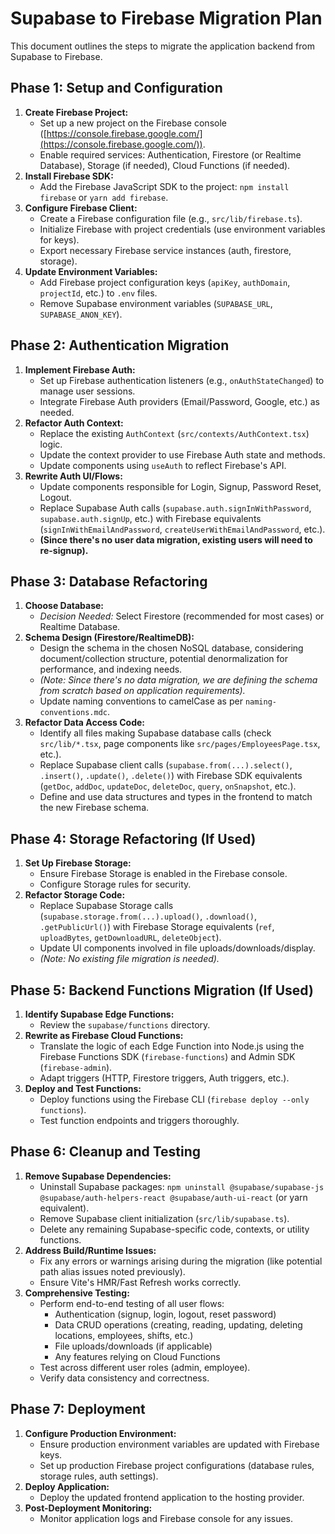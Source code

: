 # Supabase to Firebase Migration Plan

This document outlines the steps to migrate the application backend from Supabase to Firebase.

## Phase 1: Setup and Configuration

1.  **Create Firebase Project:**
    - Set up a new project on the Firebase console ([https://console.firebase.google.com/](https://console.firebase.google.com/)).
    - Enable required services: Authentication, Firestore (or Realtime Database), Storage (if needed), Cloud Functions (if needed).
2.  **Install Firebase SDK:**
    - Add the Firebase JavaScript SDK to the project: `npm install firebase` or `yarn add firebase`.
3.  **Configure Firebase Client:**
    - Create a Firebase configuration file (e.g., `src/lib/firebase.ts`).
    - Initialize Firebase with project credentials (use environment variables for keys).
    - Export necessary Firebase service instances (auth, firestore, storage).
4.  **Update Environment Variables:**
    - Add Firebase project configuration keys (`apiKey`, `authDomain`, `projectId`, etc.) to `.env` files.
    - Remove Supabase environment variables (`SUPABASE_URL`, `SUPABASE_ANON_KEY`).

## Phase 2: Authentication Migration

1.  **Implement Firebase Auth:**
    - Set up Firebase authentication listeners (e.g., `onAuthStateChanged`) to manage user sessions.
    - Integrate Firebase Auth providers (Email/Password, Google, etc.) as needed.
2.  **Refactor Auth Context:**
    - Replace the existing `AuthContext` (`src/contexts/AuthContext.tsx`) logic.
    - Update the context provider to use Firebase Auth state and methods.
    - Update components using `useAuth` to reflect Firebase's API.
3.  **Rewrite Auth UI/Flows:**
    - Update components responsible for Login, Signup, Password Reset, Logout.
    - Replace Supabase Auth calls (`supabase.auth.signInWithPassword`, `supabase.auth.signUp`, etc.) with Firebase equivalents (`signInWithEmailAndPassword`, `createUserWithEmailAndPassword`, etc.).
    - **(Since there's no user data migration, existing users will need to re-signup).**

## Phase 3: Database Refactoring

1.  **Choose Database:**
    - _Decision Needed:_ Select Firestore (recommended for most cases) or Realtime Database.
2.  **Schema Design (Firestore/RealtimeDB):**
    - Design the schema in the chosen NoSQL database, considering document/collection structure, potential denormalization for performance, and indexing needs.
    - _(Note: Since there's no data migration, we are defining the schema from scratch based on application requirements)._
    - Update naming conventions to camelCase as per `naming-conventions.mdc`.
3.  **Refactor Data Access Code:**
    - Identify all files making Supabase database calls (check `src/lib/*.tsx`, page components like `src/pages/EmployeesPage.tsx`, etc.).
    - Replace Supabase client calls (`supabase.from(...).select()`, `.insert()`, `.update()`, `.delete()`) with Firebase SDK equivalents (`getDoc`, `addDoc`, `updateDoc`, `deleteDoc`, `query`, `onSnapshot`, etc.).
    - Define and use data structures and types in the frontend to match the new Firebase schema.

## Phase 4: Storage Refactoring (If Used)

1.  **Set Up Firebase Storage:**
    - Ensure Firebase Storage is enabled in the Firebase console.
    - Configure Storage rules for security.
2.  **Refactor Storage Code:**
    - Replace Supabase Storage calls (`supabase.storage.from(...).upload()`, `.download()`, `.getPublicUrl()`) with Firebase Storage equivalents (`ref`, `uploadBytes`, `getDownloadURL`, `deleteObject`).
    - Update UI components involved in file uploads/downloads/display.
    - _(Note: No existing file migration is needed)._

## Phase 5: Backend Functions Migration (If Used)

1.  **Identify Supabase Edge Functions:**
    - Review the `supabase/functions` directory.
2.  **Rewrite as Firebase Cloud Functions:**
    - Translate the logic of each Edge Function into Node.js using the Firebase Functions SDK (`firebase-functions`) and Admin SDK (`firebase-admin`).
    - Adapt triggers (HTTP, Firestore triggers, Auth triggers, etc.).
3.  **Deploy and Test Functions:**
    - Deploy functions using the Firebase CLI (`firebase deploy --only functions`).
    - Test function endpoints and triggers thoroughly.

## Phase 6: Cleanup and Testing

1.  **Remove Supabase Dependencies:**
    - Uninstall Supabase packages: `npm uninstall @supabase/supabase-js @supabase/auth-helpers-react @supabase/auth-ui-react` (or yarn equivalent).
    - Remove Supabase client initialization (`src/lib/supabase.ts`).
    - Delete any remaining Supabase-specific code, contexts, or utility functions.
2.  **Address Build/Runtime Issues:**
    - Fix any errors or warnings arising during the migration (like potential path alias issues noted previously).
    - Ensure Vite's HMR/Fast Refresh works correctly.
3.  **Comprehensive Testing:**
    - Perform end-to-end testing of all user flows:
      - Authentication (signup, login, logout, reset password)
      - Data CRUD operations (creating, reading, updating, deleting locations, employees, shifts, etc.)
      - File uploads/downloads (if applicable)
      - Any features relying on Cloud Functions
    - Test across different user roles (admin, employee).
    - Verify data consistency and correctness.

## Phase 7: Deployment

1.  **Configure Production Environment:**
    - Ensure production environment variables are updated with Firebase keys.
    - Set up production Firebase project configurations (database rules, storage rules, auth settings).
2.  **Deploy Application:**
    - Deploy the updated frontend application to the hosting provider.
3.  **Post-Deployment Monitoring:**
    - Monitor application logs and Firebase console for any issues.
